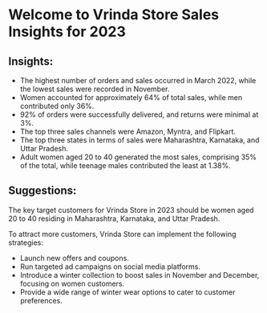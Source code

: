 <!DOCTYPE html>
<html>
<head>
</head>
<body>
    <h1>Welcome to Vrinda Store Sales Insights for 2023</h1>
    <h2>Insights:</h2>
    <ul>
        <li>The highest number of orders and sales occurred in March 2022, while the lowest sales were recorded in November.</li>
        <li>Women accounted for approximately 64% of total sales, while men contributed only 36%.</li>
        <li>92% of orders were successfully delivered, and returns were minimal at 3%.</li>
        <li>The top three sales channels were Amazon, Myntra, and Flipkart.</li>
        <li>The top three states in terms of sales were Maharashtra, Karnataka, and Uttar Pradesh.</li>
        <li>Adult women aged 20 to 40 generated the most sales, comprising 35% of the total, while teenage males contributed the least at 1.38%.</li>
    </ul>
    <h2>Suggestions:</h2>
    <p>The key target customers for Vrinda Store in 2023 should be women aged 20 to 40 residing in Maharashtra, Karnataka, and Uttar Pradesh.</p>
    <p>To attract more customers, Vrinda Store can implement the following strategies:</p>
    <ul>
        <li>Launch new offers and coupons.</li>
        <li>Run targeted ad campaigns on social media platforms.</li>
        <li>Introduce a winter collection to boost sales in November and December, focusing on women customers.</li>
        <li>Provide a wide range of winter wear options to cater to customer preferences.</li>
    </ul>



